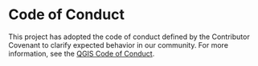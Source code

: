 # Code of Conduct

This project has adopted the code of conduct defined by the Contributor Covenant
to clarify expected behavior in our community.
For more information, see the [QGIS Code of Conduct](https://www.qgis.org/en/site/getinvolved/governance/codeofconduct/codeofconduct.html).
